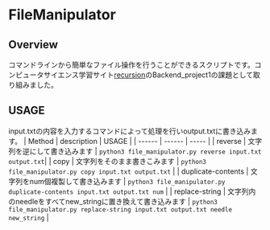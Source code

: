 # FileManipulator

## Overview
コマンドラインから簡単なファイル操作を行うことができるスクリプトです。コンピュータサイエンス学習サイト[recursion](https://recursionist.io/)のBackend_project1の課題として取り組みました。

## USAGE
input.txtの内容を入力するコマンドによって処理を行いoutput.txtに書き込みます。
| Method | description | USAGE |
| ------ | ------ | ----- |
| reverse | 文字列を逆にして書き込みます | ```python3 file_manipulator.py reverse input.txt output.txt```|
| copy | 文字列をそのまま書きこみます | ```python3 file_manipulator.py copy input.txt output.txt``` |
| duplicate-contents | 文字列をnum個複製して書き込みます | ```python3 file_manipulator.py duplicate-contents input.txt output.txt num``` |
| replace-string | 文字列内のneedleをすべてnew_stringに置き換えて書き込みます | ```python3 file_manipulator.py replace-string input.txt output.txt needle new_string``` |
